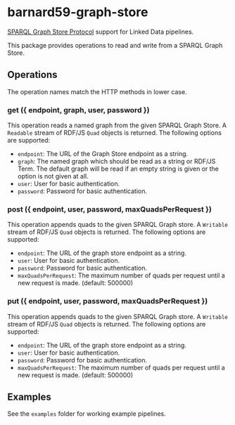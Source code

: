 # barnard59-graph-store

[SPARQL Graph Store Protocol](https://www.w3.org/TR/sparql11-http-rdf-update/) support for Linked Data pipelines.

This package provides operations to read and write from a SPARQL Graph Store.

## Operations

The operation names match the HTTP methods in lower case.

### get ({ endpoint, graph, user, password })

This operation reads a named graph from the given SPARQL Graph Store.
A `Readable` stream of RDF/JS `Quad` objects is returned.
The following options are supported:

- `endpoint`: The URL of the Graph Store endpoint as a string.
- `graph`: The named graph which should be read as a string or RDF/JS Term.
  The default graph will be read if an empty string is given or the option is not given at all.
- `user`: User for basic authentication.
- `password`: Password for basic authentication.

### post ({ endpoint, user, password, maxQuadsPerRequest })

This operation appends quads to the given SPARQL Graph store.
A `Writable` stream of RDF/JS `Quad` objects is returned.
The following options are supported:

- `endpoint`: The URL of the graph store endpoint as a string.
- `user`: User for basic authentication.
- `password`: Password for basic authentication.
- `maxQuadsPerRequest`: The maximum number of quads per request until a new request is made.
  (default: 500000)

### put ({ endpoint, user, password, maxQuadsPerRequest })

This operation appends quads to the given SPARQL Graph store.
A `Writable` stream of RDF/JS `Quad` objects is returned.
The following options are supported:

- `endpoint`: The URL of the graph store endpoint as a string.
- `user`: User for basic authentication.
- `password`: Password for basic authentication.
- `maxQuadsPerRequest`: The maximum number of quads per request until a new request is made.
  (default: 500000)

## Examples

See the `examples` folder for working example pipelines. 
